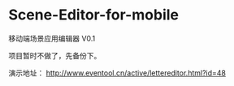 # Scene-Editor-for-mobile
移动端场景应用编辑器 V0.1

项目暂时不做了，先备份下。



演示地址：
http://www.eventool.cn/active/lettereditor.html?id=48
